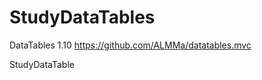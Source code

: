 StudyDataTables
===============
DataTables 1.10
https://github.com/ALMMa/datatables.mvc

StudyDataTable
